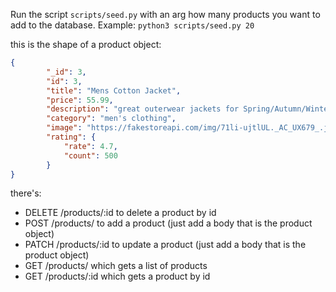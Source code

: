 Run the script `scripts/seed.py` with an arg how many products you want to add to the database. Example: `python3 scripts/seed.py 20`

this is the shape of a product object:

```json
{
		"_id": 3,
		"id": 3,
		"title": "Mens Cotton Jacket",
		"price": 55.99,
		"description": "great outerwear jackets for Spring/Autumn/Winter, suitable for many occasions, such as working, hiking, camping, mountain/rock climbing, cycling, traveling or other outdoors. Good gift choice for you or your family member. A warm hearted love to Father, husband or son in this thanksgiving or Christmas Day.",
		"category": "men's clothing",
		"image": "https://fakestoreapi.com/img/71li-ujtlUL._AC_UX679_.jpg",
		"rating": {
			"rate": 4.7,
			"count": 500
		}
}
```

there's:
- DELETE /products/:id to delete a product by id
- POST /products/ to add a product (just add a body that is the product object)
- PATCH /products/:id to update a product (just add a body that is the product object)
- GET /products/ which gets a list of products
- GET /products/:id which gets a product by id



